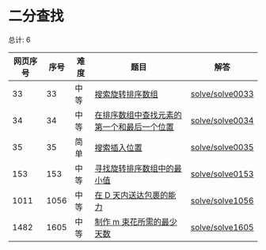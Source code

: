 # 二分查找

<!--- table -->


总计: 6

| 网页序号 | 序号 | 难度 | 题目                    | 解答                      |
| ---- | ---- | ---- | ------------------ | ---------------- |
| 33 | 33 | 中等 | [搜索旋转排序数组](https://leetcode-cn.com/problems/search-in-rotated-sorted-array/) | [solve/solve0033](../solve/solve0033)|
| 34 | 34 | 中等 | [在排序数组中查找元素的第一个和最后一个位置](https://leetcode-cn.com/problems/find-first-and-last-position-of-element-in-sorted-array/) | [solve/solve0034](../solve/solve0034)|
| 35 | 35 | 简单 | [搜索插入位置](https://leetcode-cn.com/problems/search-insert-position/) | [solve/solve0035](../solve/solve0035)|
| 153 | 153 | 中等 | [寻找旋转排序数组中的最小值](https://leetcode-cn.com/problems/find-minimum-in-rotated-sorted-array/) | [solve/solve0153](../solve/solve0153)|
| 1011 | 1056 | 中等 | [在 D 天内送达包裹的能力](https://leetcode-cn.com/problems/capacity-to-ship-packages-within-d-days/) | [solve/solve1056](../solve/solve1056)|
| 1482 | 1605 | 中等 | [制作 m 束花所需的最少天数](https://leetcode-cn.com/problems/minimum-number-of-days-to-make-m-bouquets/) | [solve/solve1605](../solve/solve1605)|
